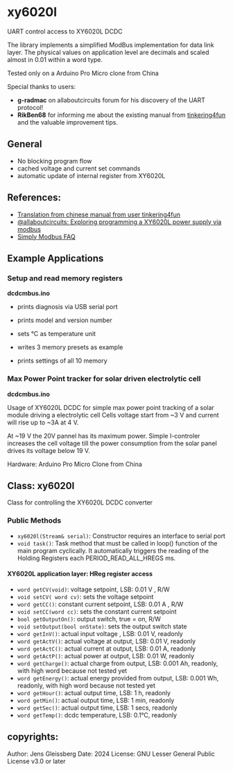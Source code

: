 # xy6020l

UART control access to XY6020L DCDC

The library implements a simplified ModBus implementation for data link layer. The physical values on application level are decimals and scaled almost in 0.01 within a word type.

Tested only on a Arduino Pro Micro clone from China

Special thanks to users: 
 - **g-radmac** on allaboutcircuits forum for his discovery of the UART protocol! 
 - **RikBen68** for informing me about the existing manual from [tinkering4fun](https://github.com/tinkering4fun/XY6020L-Modbus/tree/main) and the valuable improvement tips.

## General

- No blocking program flow
- cached voltage and current set commands 
- automatic update of internal register from XY6020L


## References: 
- [Translation from chinese manual from user tinkering4fun](https://github.com/tinkering4fun/XY6020L-Modbus/tree/main)
- [@allaboutcircuits: Exploring programming a XY6020L power supply via modbus](https://forum.allaboutcircuits.com/threads/exploring-programming-a-xy6020l-power-supply-via-modbus.197022/)
- [Simply Modbus FAQ](https://www.simplymodbus.ca/FAQ.htm)

## Example Applications

### Setup and read memory registers

**dcdcmbus.ino**

- prints diagnosis via USB serial port
- prints model and version number
    
- sets °C as temperature unit
- writes 3 memory presets as example
- prints settings of all 10 memory

### Max Power Point tracker for solar driven electrolytic cell

**dcdcmbus.ino**

Usage of XY6020L DCDC for simple max power point tracking of 
a solar module driving a electrolytic cell
Cells voltage start from ~3 V and current will rise up to ~3A at 4 V.

At ~19 V the 20V pannel has its maximum power.
Simple I-controler increases the cell voltage till the power consumption from the solar panel drives its voltage below 19 V.
    
Hardware:  Arduino Pro Micro Clone from China

## Class: xy6020l

Class for controlling the XY6020L DCDC converter

### Public Methods

- `xy6020l(Stream& serial)`: Constructor requires an interface to serial port
- `void task()`: Task method that must be called in loop() function of the main program cyclically. It automatically triggers the reading of the Holding Registers each PERIOD_READ_ALL_HREGS ms.

#### XY6020L application layer: HReg register access

- `word getCV(void)`: voltage setpoint, LSB: 0.01 V , R/W
- `void setCV( word cv)`: sets the voltage setpoint
- `word getCC()`: constant current setpoint, LSB: 0.01 A , R/W
- `void setCC(word cc)`: sets the constant current setpoint
- `bool getOutputOn()`: output switch, true = on, R/W
- `void setOutput(bool onState)`: sets the output switch state
- `word getInV()`: actual input voltage , LSB: 0.01 V, readonly
- `word getActV()`: actual voltage at output, LSB: 0.01 V, readonly
- `word getActC()`: actual current at output, LSB: 0.01 A, readonly
- `word getActP()`: actual power at output, LSB: 0.01 W, readonly
- `word getCharge()`: actual charge from output, LSB: 0.001 Ah, readonly, with high word because not tested yet
- `word getEnergy()`: actual energy provided from output, LSB: 0.001 Wh, readonly, with high word because not tested yet
- `word getHour()`: actual output time, LSB: 1 h, readonly
- `word getMin()`: actual output time, LSB: 1 min, readonly
- `word getSec()`: actual output time, LSB: 1 secs, readonly
- `word getTemp()`: dcdc temperature, LSB: 0.1°C, readonly

## copyrights:

Author: Jens Gleissberg
Date: 2024
License: GNU Lesser General Public License v3.0 or later
